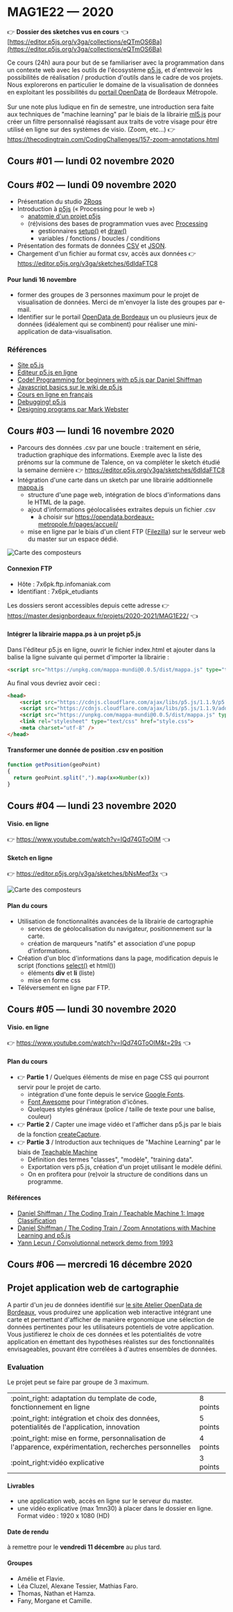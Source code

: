 MAG1E22 — 2020
===============================================

:point_right: **Dossier des sketches vus en cours** :point_left:<br /> 
[https://editor.p5js.org/v3ga/collections/eQTmOS6Ba](https://editor.p5js.org/v3ga/collections/eQTmOS6Ba) 

Ce cours (24h) aura pour but de se familiariser avec la programmation dans un contexte web avec les outils de l'écosystème [p5.js](https://p5js.org/), et d'entrevoir les possibilités de réalisation / production d'outils dans le cadre de vos projets.
Nous explorerons en particulier le domaine de la visualisation de données en exploitant les possibilités du [portail OpenData](https://opendata.bordeaux-metropole.fr/) de Bordeaux Métropole.<br /><br />
Sur une note plus ludique en fin de semestre, une introduction sera faite aux techniques de "machine learning" par le biais de la librairie [ml5.js](https://ml5js.org/) pour créer un filtre personnalisé réagissant aux traits de votre visage pour être utilisé en ligne sur des systèmes de visio. (Zoom, etc...) :point_right: https://thecodingtrain.com/CodingChallenges/157-zoom-annotations.html


## Cours #01 — lundi 02 novembre 2020
## Cours #02 — lundi 09 novembre 2020 
* Présentation du studio [2Roqs](http://www.2roqs.fr) 
* Introduction à [p5js](https://p5js.org/) (« Processing pour le web »)
  * [anatomie d'un projet p5js](https://p5js.org/get-started/)
  * (ré)visions des bases de programmation vues avec [Processing](https://processing.org/)
     * gestionnaires [setup()](https://p5js.org/reference/#/p5/setup) et [draw()](https://p5js.org/reference/#/p5/draw)
     * variables / fonctions / boucles / conditions
* Présentation des formats de données [CSV](https://fr.wikipedia.org/wiki/Comma-separated_values) et [JSON](https://fr.wikipedia.org/wiki/JavaScript_Object_Notation).     
* Chargement d'un fichier au format csv, accès aux données :point_right: https://editor.p5js.org/v3ga/sketches/6dIdaFTC8

#### Pour lundi 16 novembre
* former des groupes de 3 personnes maximum pour le projet de visualisation de données. Merci de m'envoyer la liste des groupes par e-mail.
* Identifier sur le portail [OpenData de Bordeaux](https://opendata.bordeaux-metropole.fr/) un ou plusieurs jeux de données (idéalement qui se combinent) pour réaliser une mini-application de data-visualisation.

### Références
* [Site p5.js](https://p5js.org/)
* [Éditeur p5.js en ligne](https://editor.p5js.org/)
* [Code! Programming for beginners with p5.js par Daniel Shiffman](https://www.youtube.com/watch?v=yPWkPOfnGsw)
* [Javascript basics sur le wiki de p5.js](https://github.com/processing/p5.js/wiki/JavaScript-basics)
* [Cours en ligne en français](http://www.lyceelecorbusier.eu/p5js/)
* [Debugging! p5.js](https://p5js.org/learn/debugging.html)
* [Designing programs par Mark Webster](https://designingprograms.bitbucket.io)

## Cours #03 — lundi 16 novembre 2020
* Parcours des données .csv par une boucle : traitement en série, traduction graphique des informations. Exemple avec la liste des prénoms sur la commune de Talence, on va compléter le sketch étudié la semaine dernière :point_right: https://editor.p5js.org/v3ga/sketches/6dIdaFTC8
* Intégration d'une carte dans un sketch par une librairie additionnelle [mappa.js](https://mappa.js.org/)
  * structure d'une page web, intégration de blocs d'informations dans le HTML de la page.
  * ajout d'informations géolocalisées extraites depuis un fichier .csv
    * à choisir sur https://opendata.bordeaux-metropole.fr/pages/accueil/
  * mise en ligne par le biais d'un client FTP ([Filezilla](https://filezilla-project.org/)) sur le serveur web du master sur un espace dédié.

![Carte des composteurs](images/201117_MAG1E22_cours03_carte.png)


#### Connexion FTP
* Hôte : 7x6pk.ftp.infomaniak.com
* Identifiant : 7x6pk_etudiants

Les dossiers seront accessibles depuis cette adresse :point_right: https://master.designbordeaux.fr/projets/2020-2021/MAG1E22/ :point_left:

#### Intégrer la librairie mappa.ps à un projet p5.js
Dans l'éditeur p5.js en ligne, ouvrir le fichier index.html et ajouter dans la balise <head> la ligne suivante qui permet d'importer la librairie : 
```html
<script src="https://unpkg.com/mappa-mundi@0.0.5/dist/mappa.js" type="text/javascript"></script>
```
Au final vous devriez avoir ceci : 
```html
<head>
    <script src="https://cdnjs.cloudflare.com/ajax/libs/p5.js/1.1.9/p5.js"></script>
    <script src="https://cdnjs.cloudflare.com/ajax/libs/p5.js/1.1.9/addons/p5.sound.min.js"></script>
    <script src="https://unpkg.com/mappa-mundi@0.0.5/dist/mappa.js" type="text/javascript"></script>
    <link rel="stylesheet" type="text/css" href="style.css">
    <meta charset="utf-8" />
</head> 
```

#### Transformer une donnée de position .csv en position 
```js
function getPosition(geoPoint)
{
  return geoPoint.split(",").map(x=>Number(x))  
}
```

## Cours #04 — lundi 23 novembre 2020 
#### Visio. en ligne
:point_right: https://www.youtube.com/watch?v=IQd74GToOIM :point_left:

#### Sketch en ligne
:point_right: https://editor.p5js.org/v3ga/sketches/bNsMeqf3x :point_left:

![Carte des composteurs](images/201123_MAG1E22_cours04_carte_marqueurs.png)

#### Plan du cours 
* Utilisation de fonctionnalités avancées de la librairie de cartographie 
  * services de géolocalisation du navigateur, positionnement sur la carte.
  * création de marqueurs "natifs" et association d'une popup d'informations.
* Création d'un bloc d'informations dans la page, modification depuis le script (fonctions [select()](https://p5js.org/reference/#/p5/select) et html()) 
  * éléments **div** et **li** (liste)
  * mise en forme css
* Téléversement en ligne par FTP.
 
## Cours #05 — lundi 30 novembre 2020
#### Visio. en ligne
:point_right: https://www.youtube.com/watch?v=IQd74GToOIM&t=29s :point_left:

#### Plan du cours 
* :point_right: **Partie 1** / Quelques éléments de mise en page CSS qui pourront servir pour le projet de carto.
  * intégration d'une fonte depuis le service [Google Fonts](https://fonts.google.com/).
  * [Font Awesome](https://fontawesome.com/) pour l'intégration d'icônes.
  * Quelques styles généraux (police / taille de texte pour une balise, couleur)
* :point_right: **Partie 2** / Capter une image vidéo et l'afficher dans p5.js par le biais de la fonction [createCapture](https://p5js.org/examples/dom-video-capture.html).
* :point_right: **Partie 3** / Introduction aux techniques de "Machine Learning" par le biais de [Teachable Machine](https://teachablemachine.withgoogle.com/)
  * Définition des termes "classes", "modèle", "training data".
  * Exportation vers p5.js, création d'un projet utilisant le modèle défini.
  * On en profitera pour (re)voir la structure de conditions dans un programme. 

#### Références
* [Daniel Shiffman / The Coding Train / Teachable Machine 1: Image Classification](https://www.youtube.com/watch?v=kwcillcWOg0&feature=youtu.be)
* [Daniel Shiffman / The Coding Train / Zoom Annotations with Machine Learning and p5.js](https://thecodingtrain.com/CodingChallenges/157-zoom-annotations.html)
* [Yann Lecun / Convolutionnal network demo from 1993](https://www.youtube.com/watch?v=FwFduRA_L6Q)

## Cours #06 — mercredi 16 décembre 2020

## Projet application web de cartographie
A partir d'un jeu de données identifié sur [le site Atelier OpenData de Bordeaux](https://opendata.bordeaux-metropole.fr/explore/), vous produirez une application web interactive intégrant une carte et permettant d'afficher de manière ergonomique une sélection de données pertinentes pour les utilisateurs potentiels de votre application. Vous justifierez le choix de ces données et les potentialités de votre application en émettant des hypothèses réalistes sur des fonctionnalités envisageables, pouvant être corrélées à d'autres ensembles de données.

### Evaluation 
Le projet peut se faire par groupe de 3 maximum.

<table>
 <tr><td>:point_right: adaptation du template de code, fonctionnement en ligne</td><td>8 points</td></tr>
 <tr><td>:point_right: intégration et choix des données, potentialités de l'application, innovation</td><td>5 points</td></tr>
 <tr><td>:point_right: mise en forme, personnalisation de l'apparence, expérimentation, recherches personnelles</td><td>4 points</td></tr>
 <tr><td>:point_right:vidéo explicative </td><td>3 points</td></tr>
</table>

#### Livrables
* une application web, accès en ligne sur le serveur du master.
* une vidéo explicative (max 1mn30) à placer dans le dossier en ligne. Format vidéo : 1920 x 1080 (HD)

#### Date de rendu
à remettre pour le **vendredi 11 décembre** au plus tard.

#### Groupes
* Amélie et Flavie.
* Léa Cluzel, Alexane Tessier, Mathias Faro.
* Thomas, Nathan et Hamza.
* Fany, Morgane et Camille.



